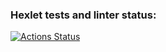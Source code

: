 ### Hexlet tests and linter status:
[![Actions Status](https://github.com/ColorUSWA/fullstack-javascript-project-44/actions/workflows/hexlet-check.yml/badge.svg)](https://github.com/ColorUSWA/fullstack-javascript-project-44/actions)